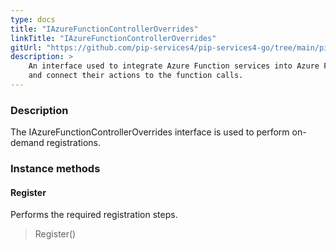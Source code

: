 ```yaml
---
type: docs
title: "IAzureFunctionControllerOverrides"
linkTitle: "IAzureFunctionControllerOverrides"
gitUrl: "https://github.com/pip-services4/pip-services4-go/tree/main/pip-services4-azure-go"
description: >
    An interface used to integrate Azure Function services into Azure Function containers
    and connect their actions to the function calls.
---
```


### Description

The IAzureFunctionControllerOverrides interface is used to perform on-demand registrations.

### Instance methods

#### Register 
Performs the required registration steps.  

> Register()
